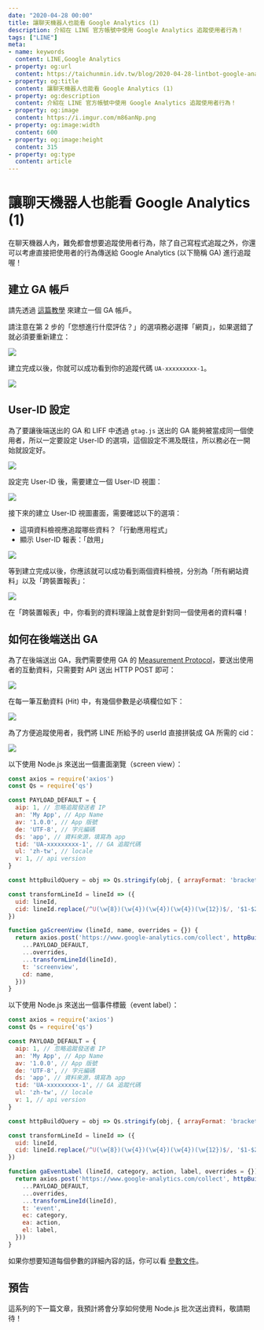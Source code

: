 ```yaml
---
date: "2020-04-28 00:00"
title: 讓聊天機器人也能看 Google Analytics (1)
description: 介紹在 LINE 官方帳號中使用 Google Analytics 追蹤使用者行為！
tags: ["LINE"]
meta:
- name: keywords
  content: LINE,Google Analytics
- property: og:url
  content: https://taichunmin.idv.tw/blog/2020-04-28-lintbot-google-analytics.html
- property: og:title
  content: 讓聊天機器人也能看 Google Analytics (1)
- property: og:description
  content: 介紹在 LINE 官方帳號中使用 Google Analytics 追蹤使用者行為！
- property: og:image
  content: https://i.imgur.com/m86anNp.png
- property: og:image:width
  content: 600
- property: og:image:height
  content: 315
- property: og:type
  content: article
---
```

# 讓聊天機器人也能看 Google Analytics (1)

在聊天機器人內，難免都會想要追蹤使用者行為，除了自己寫程式追蹤之外，你還可以考慮直接把使用者的行為傳送給 Google Analytics (以下簡稱 GA) 進行追蹤喔！

## 建立 GA 帳戶

請先透過 [這篇教學](https://support.google.com/analytics/answer/1009694?hl=zh-Hant) 來建立一個 GA 帳戶。

請注意在第 2 步的「您想進行什麼評估？」的選項務必選擇「網頁」，如果選錯了就必須要重新建立：

![](https://i.imgur.com/UKvaFQw.png)

建立完成以後，你就可以成功看到你的追蹤代碼 `UA-xxxxxxxxx-1`。

![](https://i.imgur.com/aTb9gho.png)

## User-ID 設定

為了要讓後端送出的 GA 和 LIFF 中透過 `gtag.js` 送出的 GA 能夠被當成同一個使用者，所以一定要設定 User-ID 的選項，這個設定不溯及既往，所以務必在一開始就設定好。

![](https://i.imgur.com/xj88Zqt.png)

設定完 User-ID 後，需要建立一個 User-ID 視圖：

![](https://i.imgur.com/L1JwliC.png)

接下來的建立 User-ID 視圖畫面，需要確認以下的選項：

* 這項資料檢視應追蹤哪些資料？「行動應用程式」
* 顯示 User-ID 報表：「啟用」

![](https://i.imgur.com/246x0Rf.png)

等到建立完成以後，你應該就可以成功看到兩個資料檢視，分別為「所有網站資料」以及「跨裝置報表」：

![](https://i.imgur.com/W2wsi8T.jpg)

在「跨裝置報表」中，你看到的資料理論上就會是針對同一個使用者的資料囉！

## 如何在後端送出 GA

為了在後端送出 GA，我們需要使用 GA 的 [Measurement Protocol](https://developers.google.com/analytics/devguides/collection/protocol/v1)，要送出使用者的互動資料，只需要對 API 送出 HTTP POST 即可：

![](https://i.imgur.com/5SpxQ4S.png)

在每一筆互動資料 (Hit) 中，有幾個參數是必填欄位如下：

![](https://i.imgur.com/DCQ3KfK.png)

為了方便追蹤使用者，我們將 LINE 所給予的 userId 直接拼裝成 GA 所需的 cid：

![](https://i.imgur.com/r4v40PS.png)

以下使用 Node.js 來送出一個畫面瀏覽（screen view）：

```js
const axios = require('axios')
const Qs = require('qs')

const PAYLOAD_DEFAULT = {
  aip: 1, // 忽略追蹤發送者 IP
  an: 'My App', // App Name
  av: '1.0.0', // App 版號
  de: 'UTF-8', // 字元編碼
  ds: 'app', // 資料來源，填寫為 app
  tid: 'UA-xxxxxxxxx-1', // GA 追蹤代碼
  ul: 'zh-tw', // locale
  v: 1, // api version
}

const httpBuildQuery = obj => Qs.stringify(obj, { arrayFormat: 'brackets' })

const transformLineId = lineId => ({
  uid: lineId,
  cid: lineId.replace(/^U(\w{8})(\w{4})(\w{4})(\w{4})(\w{12})$/, '$1-$2-$3-$4-$5'),
})

function gaScreenView (lineId, name, overrides = {}) {
  return axios.post('https://www.google-analytics.com/collect', httpBuildQuery({
    ...PAYLOAD_DEFAULT,
    ...overrides,
    ...transformLineId(lineId),
    t: 'screenview',
    cd: name,
  }))
}
```

以下使用 Node.js 來送出一個事件標籤（event label）：

```js
const axios = require('axios')
const Qs = require('qs')

const PAYLOAD_DEFAULT = {
  aip: 1, // 忽略追蹤發送者 IP
  an: 'My App', // App Name
  av: '1.0.0', // App 版號
  de: 'UTF-8', // 字元編碼
  ds: 'app', // 資料來源，填寫為 app
  tid: 'UA-xxxxxxxxx-1', // GA 追蹤代碼
  ul: 'zh-tw', // locale
  v: 1, // api version
}

const httpBuildQuery = obj => Qs.stringify(obj, { arrayFormat: 'brackets' })

const transformLineId = lineId => ({
  uid: lineId,
  cid: lineId.replace(/^U(\w{8})(\w{4})(\w{4})(\w{4})(\w{12})$/, '$1-$2-$3-$4-$5'),
})

function gaEventLabel (lineId, category, action, label, overrides = {}) {
  return axios.post('https://www.google-analytics.com/collect', httpBuildQuery({
    ...PAYLOAD_DEFAULT,
    ...overrides,
    ...transformLineId(lineId),
    t: 'event',
    ec: category,
    ea: action,
    el: label,
  }))
}
```

如果你想要知道每個參數的詳細內容的話，你可以看 [參數文件](https://developers.google.com/analytics/devguides/collection/protocol/v1/parameters)。

## 預告

這系列的下一篇文章，我預計將會分享如何使用 Node.js 批次送出資料，敬請期待！
